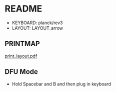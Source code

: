 # README

- KEYBOARD: planck/rev3
- LAYOUT: LAYOUT_arrow

## PRINTMAP
[print_layout.pdf](./print_layout.pdf)

## DFU Mode
- Hold Spacebar and B and then plug in keyboard
